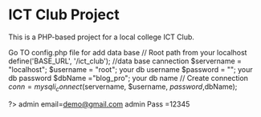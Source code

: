 # ICT Club Project

This is a PHP-based project for a local college ICT Club.

Go TO config.php file for add data base 
// Root path from your localhost
define('BASE_URL', '/ict_club');
//data base cannection
$servername = "localhost"; 
$username = "root"; your db username
$password = ""; your db password
$dbName ="blog_pro"; your db name
// Create connection
$conn = mysqli_connect($servername, $username, $password,$dbName);

?>
admin email=demo@gmail.com
admin Pass =12345
